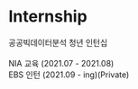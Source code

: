 # Internship
공공빅데이터분석 청년 인턴십<BR><BR>
NIA 교육 (2021.07 - 2021.08) <BR>
EBS 인턴 (2021.09 - ing)(Private)
